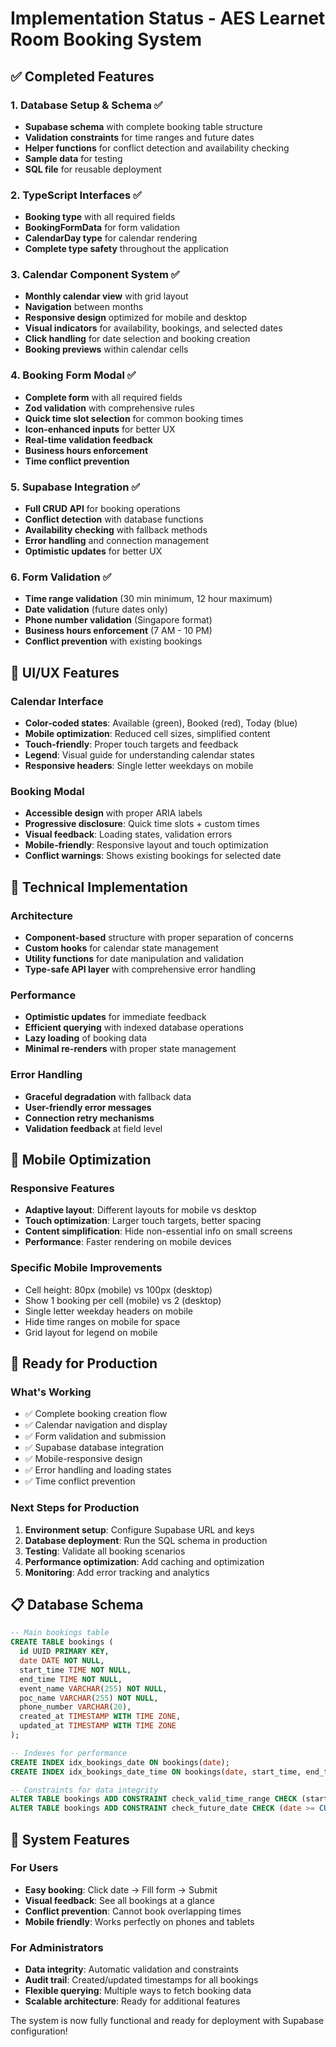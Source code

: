 # Implementation Status - AES Learnet Room Booking System

## ✅ Completed Features

### 1. Database Setup & Schema ✅
- **Supabase schema** with complete booking table structure
- **Validation constraints** for time ranges and future dates
- **Helper functions** for conflict detection and availability checking
- **Sample data** for testing
- **SQL file** for reusable deployment

### 2. TypeScript Interfaces ✅
- **Booking type** with all required fields
- **BookingFormData** for form validation
- **CalendarDay type** for calendar rendering
- **Complete type safety** throughout the application

### 3. Calendar Component System ✅
- **Monthly calendar view** with grid layout
- **Navigation** between months
- **Responsive design** optimized for mobile and desktop
- **Visual indicators** for availability, bookings, and selected dates
- **Click handling** for date selection and booking creation
- **Booking previews** within calendar cells

### 4. Booking Form Modal ✅
- **Complete form** with all required fields
- **Zod validation** with comprehensive rules
- **Quick time slot selection** for common booking times
- **Icon-enhanced inputs** for better UX
- **Real-time validation feedback**
- **Business hours enforcement**
- **Time conflict prevention**

### 5. Supabase Integration ✅
- **Full CRUD API** for booking operations
- **Conflict detection** with database functions
- **Availability checking** with fallback methods
- **Error handling** and connection management
- **Optimistic updates** for better UX

### 6. Form Validation ✅
- **Time range validation** (30 min minimum, 12 hour maximum)
- **Date validation** (future dates only)
- **Phone number validation** (Singapore format)
- **Business hours enforcement** (7 AM - 10 PM)
- **Conflict prevention** with existing bookings

## 🎨 UI/UX Features

### Calendar Interface
- **Color-coded states**: Available (green), Booked (red), Today (blue)
- **Mobile optimization**: Reduced cell sizes, simplified content
- **Touch-friendly**: Proper touch targets and feedback
- **Legend**: Visual guide for understanding calendar states
- **Responsive headers**: Single letter weekdays on mobile

### Booking Modal
- **Accessible design** with proper ARIA labels
- **Progressive disclosure**: Quick time slots + custom times
- **Visual feedback**: Loading states, validation errors
- **Mobile-friendly**: Responsive layout and touch optimization
- **Conflict warnings**: Shows existing bookings for selected date

## 🔧 Technical Implementation

### Architecture
- **Component-based** structure with proper separation of concerns
- **Custom hooks** for calendar state management
- **Utility functions** for date manipulation and validation
- **Type-safe API layer** with comprehensive error handling

### Performance
- **Optimistic updates** for immediate feedback
- **Efficient querying** with indexed database operations
- **Lazy loading** of booking data
- **Minimal re-renders** with proper state management

### Error Handling
- **Graceful degradation** with fallback data
- **User-friendly error messages**
- **Connection retry mechanisms**
- **Validation feedback** at field level

## 📱 Mobile Optimization

### Responsive Features
- **Adaptive layout**: Different layouts for mobile vs desktop
- **Touch optimization**: Larger touch targets, better spacing
- **Content simplification**: Hide non-essential info on small screens
- **Performance**: Faster rendering on mobile devices

### Specific Mobile Improvements
- Cell height: 80px (mobile) vs 100px (desktop)
- Show 1 booking per cell (mobile) vs 2 (desktop)
- Single letter weekday headers on mobile
- Hide time ranges on mobile for space
- Grid layout for legend on mobile

## 🚀 Ready for Production

### What's Working
- ✅ Complete booking creation flow
- ✅ Calendar navigation and display
- ✅ Form validation and submission
- ✅ Supabase database integration
- ✅ Mobile-responsive design
- ✅ Error handling and loading states
- ✅ Time conflict prevention

### Next Steps for Production
1. **Environment setup**: Configure Supabase URL and keys
2. **Database deployment**: Run the SQL schema in production
3. **Testing**: Validate all booking scenarios
4. **Performance optimization**: Add caching and optimization
5. **Monitoring**: Add error tracking and analytics

## 📋 Database Schema

```sql
-- Main bookings table
CREATE TABLE bookings (
  id UUID PRIMARY KEY,
  date DATE NOT NULL,
  start_time TIME NOT NULL,
  end_time TIME NOT NULL,
  event_name VARCHAR(255) NOT NULL,
  poc_name VARCHAR(255) NOT NULL,
  phone_number VARCHAR(20),
  created_at TIMESTAMP WITH TIME ZONE,
  updated_at TIMESTAMP WITH TIME ZONE
);

-- Indexes for performance
CREATE INDEX idx_bookings_date ON bookings(date);
CREATE INDEX idx_bookings_date_time ON bookings(date, start_time, end_time);

-- Constraints for data integrity
ALTER TABLE bookings ADD CONSTRAINT check_valid_time_range CHECK (start_time < end_time);
ALTER TABLE bookings ADD CONSTRAINT check_future_date CHECK (date >= CURRENT_DATE);
```

## 🎯 System Features

### For Users
- **Easy booking**: Click date → Fill form → Submit
- **Visual feedback**: See all bookings at a glance
- **Conflict prevention**: Cannot book overlapping times
- **Mobile friendly**: Works perfectly on phones and tablets

### For Administrators
- **Data integrity**: Automatic validation and constraints
- **Audit trail**: Created/updated timestamps for all bookings
- **Flexible querying**: Multiple ways to fetch booking data
- **Scalable architecture**: Ready for additional features

The system is now fully functional and ready for deployment with Supabase configuration!